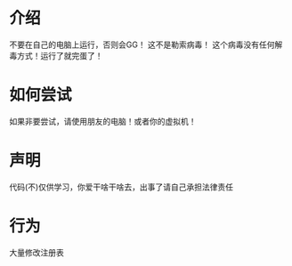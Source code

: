 # 介绍
不要在自己的电脑上运行，否则会GG！
这不是勒索病毒！
这个病毒没有任何解毒方式！运行了就完蛋了！

# 如何尝试
如果非要尝试，请使用朋友的电脑！或者你的虚拟机！

# 声明
代码(不)仅供学习，你爱干啥干啥去，出事了请自己承担法律责任

# 行为
大量修改注册表
